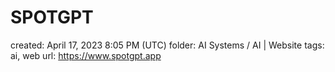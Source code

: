 # SPOTGPT

created: April 17, 2023 8:05 PM (UTC)
folder: AI Systems / AI | Website
tags: ai, web
url: https://www.spotgpt.app